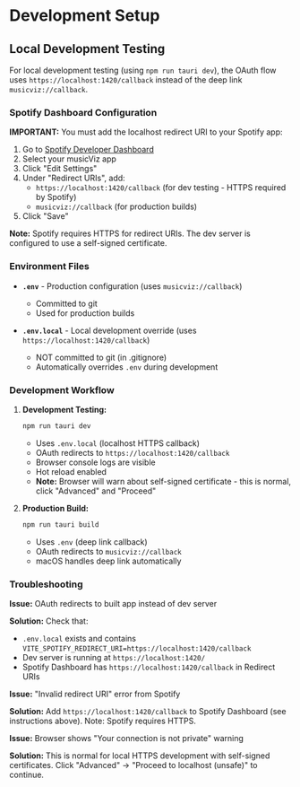 # Development Setup

## Local Development Testing

For local development testing (using `npm run tauri dev`), the OAuth flow uses `https://localhost:1420/callback` instead of the deep link `musicviz://callback`.

### Spotify Dashboard Configuration

**IMPORTANT:** You must add the localhost redirect URI to your Spotify app:

1. Go to [Spotify Developer Dashboard](https://developer.spotify.com/dashboard)
2. Select your musicViz app
3. Click "Edit Settings"
4. Under "Redirect URIs", add:
   - `https://localhost:1420/callback` (for dev testing - HTTPS required by Spotify)
   - `musicviz://callback` (for production builds)
5. Click "Save"

**Note:** Spotify requires HTTPS for redirect URIs. The dev server is configured to use a self-signed certificate.

### Environment Files

- **`.env`** - Production configuration (uses `musicviz://callback`)
  - Committed to git
  - Used for production builds

- **`.env.local`** - Local development override (uses `https://localhost:1420/callback`)
  - NOT committed to git (in .gitignore)
  - Automatically overrides `.env` during development

### Development Workflow

1. **Development Testing:**
   ```bash
   npm run tauri dev
   ```
   - Uses `.env.local` (localhost HTTPS callback)
   - OAuth redirects to `https://localhost:1420/callback`
   - Browser console logs are visible
   - Hot reload enabled
   - **Note:** Browser will warn about self-signed certificate - this is normal, click "Advanced" and "Proceed"

2. **Production Build:**
   ```bash
   npm run tauri build
   ```
   - Uses `.env` (deep link callback)
   - OAuth redirects to `musicviz://callback`
   - macOS handles deep link automatically

### Troubleshooting

**Issue:** OAuth redirects to built app instead of dev server

**Solution:** Check that:
- `.env.local` exists and contains `VITE_SPOTIFY_REDIRECT_URI=https://localhost:1420/callback`
- Dev server is running at `https://localhost:1420/`
- Spotify Dashboard has `https://localhost:1420/callback` in Redirect URIs

**Issue:** "Invalid redirect URI" error from Spotify

**Solution:** Add `https://localhost:1420/callback` to Spotify Dashboard (see instructions above). Note: Spotify requires HTTPS.

**Issue:** Browser shows "Your connection is not private" warning

**Solution:** This is normal for local HTTPS development with self-signed certificates. Click "Advanced" → "Proceed to localhost (unsafe)" to continue.
